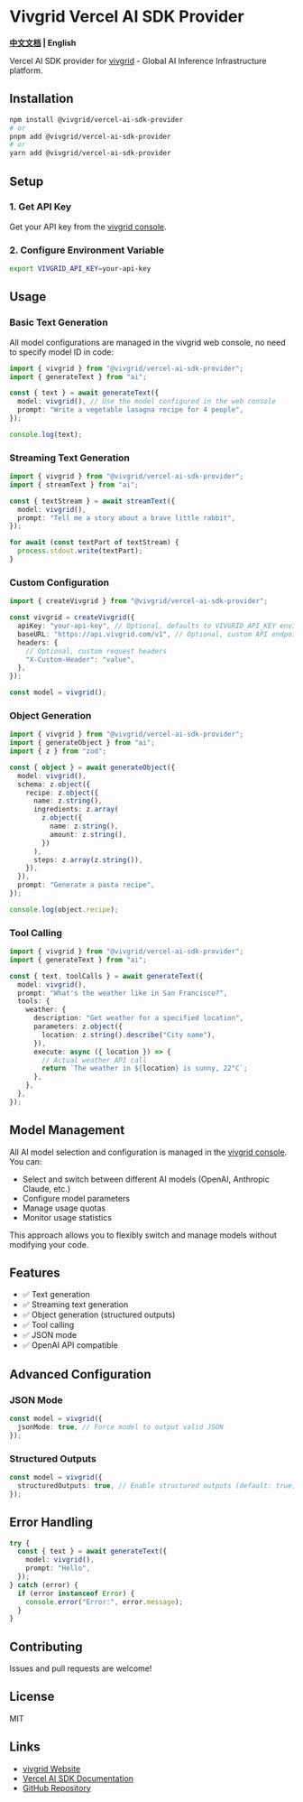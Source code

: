 # Vivgrid Vercel AI SDK Provider

**[中文文档](README-cn.md) | English**

Vercel AI SDK provider for [vivgrid](https://www.vivgrid.com/) - Global AI Inference Infrastructure platform.

## Installation

```bash
npm install @vivgrid/vercel-ai-sdk-provider
# or
pnpm add @vivgrid/vercel-ai-sdk-provider
# or
yarn add @vivgrid/vercel-ai-sdk-provider
```

## Setup

### 1. Get API Key

Get your API key from the [vivgrid console](https://www.vivgrid.com/).

### 2. Configure Environment Variable

```bash
export VIVGRID_API_KEY=your-api-key
```

## Usage

### Basic Text Generation

All model configurations are managed in the vivgrid web console, no need to specify model ID in code:

```typescript
import { vivgrid } from "@vivgrid/vercel-ai-sdk-provider";
import { generateText } from "ai";

const { text } = await generateText({
  model: vivgrid(), // Use the model configured in the web console
  prompt: "Write a vegetable lasagna recipe for 4 people",
});

console.log(text);
```

### Streaming Text Generation

```typescript
import { vivgrid } from "@vivgrid/vercel-ai-sdk-provider";
import { streamText } from "ai";

const { textStream } = await streamText({
  model: vivgrid(),
  prompt: "Tell me a story about a brave little rabbit",
});

for await (const textPart of textStream) {
  process.stdout.write(textPart);
}
```

### Custom Configuration

```typescript
import { createVivgrid } from "@vivgrid/vercel-ai-sdk-provider";

const vivgrid = createVivgrid({
  apiKey: "your-api-key", // Optional, defaults to VIVGRID_API_KEY environment variable
  baseURL: "https://api.vivgrid.com/v1", // Optional, custom API endpoint
  headers: {
    // Optional, custom request headers
    "X-Custom-Header": "value",
  },
});

const model = vivgrid();
```

### Object Generation

```typescript
import { vivgrid } from "@vivgrid/vercel-ai-sdk-provider";
import { generateObject } from "ai";
import { z } from "zod";

const { object } = await generateObject({
  model: vivgrid(),
  schema: z.object({
    recipe: z.object({
      name: z.string(),
      ingredients: z.array(
        z.object({
          name: z.string(),
          amount: z.string(),
        })
      ),
      steps: z.array(z.string()),
    }),
  }),
  prompt: "Generate a pasta recipe",
});

console.log(object.recipe);
```

### Tool Calling

```typescript
import { vivgrid } from "@vivgrid/vercel-ai-sdk-provider";
import { generateText } from "ai";

const { text, toolCalls } = await generateText({
  model: vivgrid(),
  prompt: "What's the weather like in San Francisco?",
  tools: {
    weather: {
      description: "Get weather for a specified location",
      parameters: z.object({
        location: z.string().describe("City name"),
      }),
      execute: async ({ location }) => {
        // Actual weather API call
        return `The weather in ${location} is sunny, 22°C`;
      },
    },
  },
});
```

## Model Management

All AI model selection and configuration is managed in the [vivgrid console](https://www.vivgrid.com/). You can:

- Select and switch between different AI models (OpenAI, Anthropic Claude, etc.)
- Configure model parameters
- Manage usage quotas
- Monitor usage statistics

This approach allows you to flexibly switch and manage models without modifying your code.

## Features

- ✅ Text generation
- ✅ Streaming text generation
- ✅ Object generation (structured outputs)
- ✅ Tool calling
- ✅ JSON mode
- ✅ OpenAI API compatible

## Advanced Configuration

### JSON Mode

```typescript
const model = vivgrid({
  jsonMode: true, // Force model to output valid JSON
});
```

### Structured Outputs

```typescript
const model = vivgrid({
  structuredOutputs: true, // Enable structured outputs (default: true)
});
```

## Error Handling

```typescript
try {
  const { text } = await generateText({
    model: vivgrid(),
    prompt: "Hello",
  });
} catch (error) {
  if (error instanceof Error) {
    console.error("Error:", error.message);
  }
}
```

## Contributing

Issues and pull requests are welcome!

## License

MIT

## Links

- [vivgrid Website](https://www.vivgrid.com/)
- [Vercel AI SDK Documentation](https://sdk.vercel.ai/)
- [GitHub Repository](https://github.com/vivgrid/vercel-ai-sdk-provider)
